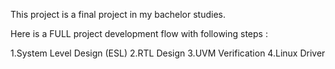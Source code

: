 This project is a final project in my bachelor studies. 

Here is a FULL project development flow with following steps :

  1.System Level Design (ESL)
  2.RTL Design
  3.UVM Verification
  4.Linux Driver
